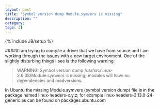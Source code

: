```yaml
---
layout: post
title: "Symbol version dump Module.symvers is missing"
description: ""
category: 
tags: []
---
```

{% include JB/setup %}

#####I am trying to compile a driver that we have from source and I am working through the issues with a new target environment. One of the slightly disturbing things I see is the following warning:

>WARNING: Symbol version dump /usr/src/linux-2.6.38/Module.symvers is missing; modules will have no dependencies and modversions.

In Ubuntu the missing Module.symvers (symbol version dump) file is in the package named linux-headers-x.y.z; for example linux-headers-3.13.0-24-generic as can be found on packages.ubuntu.com 
